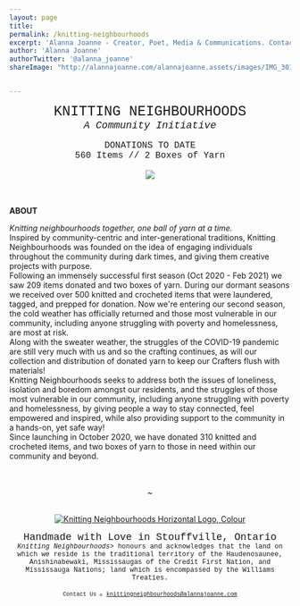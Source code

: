 ```yaml
---
layout: page
title:  
permalink: /knitting-neighbourhoods
excerpt: 'Alanna Joanne - Creator, Poet, Media & Communications. Contact me: knittingneighbourhoods@alannajoanne.com'
author: 'Alanna Joanne'
authorTwitter: '@alanna_joanne'
shareImage: "http://alannajoanne.com/alannajoanne.assets/images/IMG_3019.jpeg" 


---
```


<center style="font-family: Courier New; font-size: 25px; ">KNITTING NEIGHBOURHOODS</center>
<center style="font-family: Courier New; font-size: 18px; "><em>A Community Initiative</em></center>

<br>

<center style="font-family: Courier New; font-size: 16px; ">DONATIONS TO DATE</center>
<center style="font-family: Courier New; font-size: 16px; ">560 Items // 2 Boxes of Yarn</center>

<br>
<link rel="stylesheet" href="https://www.w3schools.com/w3css/4/w3.css">
<center><a href="http://alannajoanne.com/knitting-neighbourhoods">
  <img class="w3-round-large" src="http://alannajoanne.com/alannajoanne.assets/images/IMG_3019.jpeg"> 
</a></center> 
<br>


<br>
<div class="poem">
 <p>
<b>ABOUT</b>

<em>Knitting neighbourhoods together, one ball of yarn at a time.</em>
<br>
Inspired by community-centric and inter-generational traditions, Knitting Neighbourhoods was founded on the idea of engaging individuals throughout the community during dark times, and giving them creative projects with purpose.
<br>
Following an immensely successful first season (Oct 2020 - Feb 2021) we saw 209 items donated and two boxes of yarn. During our dormant seasons we received over 500 knitted and crocheted items that were laundered, tagged, and prepped for donation. Now we're entering our second season, the cold weather has officially returned and those most vulnerable in our community, including anyone struggling with poverty and homelessness, are most at risk.
<br>
Along with the sweater weather, the struggles of the COVID-19 pandemic are still very much with us and so the crafting continues, as will our collection and distribution of donated yarn to keep our Crafters flush with materials! 
<br>
Knitting Neighbourhoods seeks to address both the issues of loneliness, isolation and boredom amongst our residents, and the struggles of those most vulnerable in our community, including anyone struggling with poverty and homelessness, by giving people a way to stay connected, feel empowered and inspired, while also providing support to the community in a hands-on, yet safe way!
<br>
Since launching in October 2020, we have donated 310 knitted and crocheted items, and two boxes of yarn to those in need within our community and beyond.
</p>
</div>


<br>

<br>
<center> ~ </center>
<br>

<p>
  <center>
  <a href="https://alannajoanne.com/alannajoanne.assets/images/KnittingNeighbourhoods_Logo_Rectangle-Medium-Colour.jpg" target="_blank"><img class="img-responsive" class="w3-round-large" src="https://alannajoanne.com/alannajoanne.assets/images/KnittingNeighbourhoods_Logo_Rectangle-Medium-Colour.jpg" alt="Knitting Neighbourhoods Horizontal Logo, Colour"></a>
</center>
</p>

<center style= "font-family: Courier New; font-size: 18px;">Handmade with Love in Stouffville, Ontario</em></center> 
<center style= "font-family: Courier New; font-size: 12px;"><em>Knitting Neighbourhoods></em> honours and acknowledges that the land on which we reside is the traditional territory of the Haudenosaunee, Anishinabewaki, Mississaugas of the Credit First Nation, and Mississauga Nations; land which is encompassed by the Williams Treaties.</center> 
<br/>

<center style= "font-family: Courier New; font-size: 10px;">Contact Us 💌  <a href="mailto:knittingneighbourhoods@alannajoanne.com">knittingneighbourhoods@alannajoanne.com</a></center>
<br>

<br>